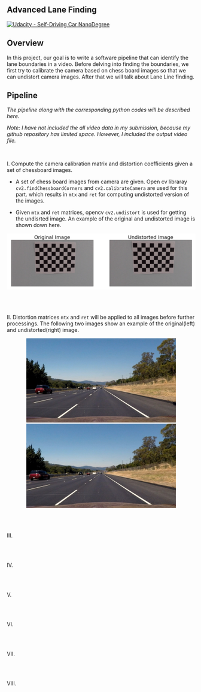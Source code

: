 ## Advanced Lane Finding
[![Udacity - Self-Driving Car NanoDegree](https://s3.amazonaws.com/udacity-sdc/github/shield-carnd.svg)](http://www.udacity.com/drive)


Overview
---


In this project, our goal is to write a software pipeline that can identify the lane boundaries in a video. Before delving into finding the boundaries, we first try to calibrate the camera based on chess board images so that we can undistort camera images. After that we will talk about Lane Line finding.


Pipeline
---
*The pipeline along with the corresponding python codes will be described here.*

*Note: I have not included the all video data in my submission, because my github repository has limited space. However, I included the output video file.*

<br>

I. Compute the camera calibration matrix and distortion coefficients given a set of chessboard images.

* A set of chess board images from camera are given. Open cv libraray `cv2.findChessboardCorners` and `cv2.calibrateCamera` are used for this part. which results in `mtx` and `ret` for computing undistorted version of the images.

* Given `mtx` and `ret` matrices, opencv `cv2.undistort` is used for getting the undisrted image. An example of the original and undistorted image is shown down here.

<p align="center"><img src="examples/Distortion_.png" width = "800" alt="Combined Image" /> </p>

</br>


<br>

II. Distortion matrices `mtx` and `ret` will be applied to all images before further processings. The following two images show an example of the original(left) and undistorted(right) image.

<p align="center"><img src="test_images/straight_lines2.jpg" width = "400" alt="Combined Image" />
<img src="output_images/straight_lines2_undist.jpg" width = "400" alt="Combined Image" />	</p>

</br>


<br>

III.

</br>


<br>

IV.

</br>


<br>

V.

</br>


<br>

VI.

</br>



<br>

VII.

</br>



<br>

VIII.

</br>
